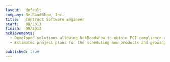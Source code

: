 ```yaml
---
layout:  default
company: NetRoadShow, Inc.
title:   Contract Software Engineer
start:   08/2013
finish:  09/2013
achievements:
  - Developed solutions allowing NetRoadshow to obtain PCI compliance on their StructureFN financial platform
  - Estimated project plans for the scheduling new products and growing the development team by 6 new members

published: true
---
```

